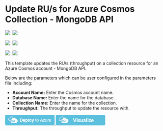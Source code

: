 # Update RU/s for Azure Cosmos Collection - MongoDB API

<IMG SRC="https://azbotstorage.blob.core.windows.net/badges/101-cosmosdb-mongodb-collection-ru-update/PublicLastTestDate.svg" />&nbsp;
<IMG SRC="https://azbotstorage.blob.core.windows.net/badges/101-cosmosdb-mongodb-collection-ru-update/PublicDeployment.svg" />&nbsp;

<IMG SRC="https://azbotstorage.blob.core.windows.net/badges/101-cosmosdb-mongodb-collection-ru-update/FairfaxLastTestDate.svg" />&nbsp;
<IMG SRC="https://azbotstorage.blob.core.windows.net/badges/101-cosmosdb-mongodb-collection-ru-update/FairfaxDeployment.svg" />&nbsp;

<IMG SRC="https://azbotstorage.blob.core.windows.net/badges/101-cosmosdb-mongodb-collection-ru-update/BestPracticeResult.svg" />&nbsp;
<IMG SRC="https://azbotstorage.blob.core.windows.net/badges/101-cosmosdb-mongodb-collection-ru-update/CredScanResult.svg" />&nbsp;

This template updates the RU/s (throughput) on a collection resource for an Azure Cosmos account - MongoDB API.

Below are the parameters which can be user configured in the parameters file including:

- **Account Name:** Enter the Cosmos account name.
- **Database Name:** Enter the name for the database.
- **Collection Name:** Enter the name for the collection.
- **Throughput:** The throughput to update the resource with.

<a href="https://portal.azure.com/#create/Microsoft.Template/uri/https%3A%2F%2Fraw.githubusercontent.com%2FAzure%2Fazure-quickstart-templates%2Fmaster%2F101-cosmosdb-mongodb-collection-ru-update%2Fazuredeploy.json" target="_blank">
    <img src="https://raw.githubusercontent.com/Azure/azure-quickstart-templates/master/1-CONTRIBUTION-GUIDE/images/deploytoazure.png"/>
</a>
<a href="http://armviz.io/#/?load=https%3A%2F%2Fraw.githubusercontent.com%2FAzure%2Fazure-quickstart-templates%2Fmaster%2F101-cosmosdb-mongodb-collection-ru-update%2Fazuredeploy.json" target="_blank">
    <img src="https://raw.githubusercontent.com/Azure/azure-quickstart-templates/master/1-CONTRIBUTION-GUIDE/images/visualizebutton.png"/>
</a>
